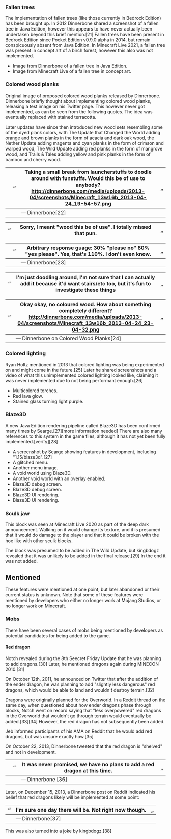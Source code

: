 ### Fallen trees
The implementation of fallen trees (like those currently in Bedrock Edition) has been brought up. In 2012 Dinnerbone shared a screenshot of a fallen tree in Java Edition, however this appears to have never actually been undertaken beyond this brief mention.[21] Fallen trees have been present in Bedrock Edition since Pocket Edition v0.9.0 alpha in 2014, but remain conspicuously absent from Java Edition. In Minecraft Live 2021, a fallen tree was present in concept art of a birch forest, however this also was not implemented.

- Image from Dinnerbone of a fallen tree in Java Edition.
- Image from Minecraft Live of a fallen tree in concept art.

### Colored wood planks
Original image of proposed colored wood planks released by Dinnerbone.
                Dinnerbone briefly thought about implementing colored wood planks, releasing a test image on his Twitter page. This however never got implemented, as can be seen from the following quotes. The idea was eventually replaced with stained terracotta.

Later updates have since then introduced new wood sets resembling some of the dyed plank colors, with The Update that Changed the World adding orange and brown planks in the form of acacia and dark oak wood, the Nether Update adding magenta and cyan planks in the form of crimson and warped wood, The Wild Update adding red planks in the form of mangrove wood, and Trails & Tales adding yellow and pink planks in the form of bamboo and cherry wood.



|  | “ | Taking a small break from launcherstuffs to doodle around with funstuffs. Would this be of use to anybody? http://dinnerbone.com/media/uploads/2013-04/screenshots/Minecraft_13w16b_2013-04-24_19-54-57.png | „ |
|--|---|-------------------------------------------------------------------------------------------------------------------------------------------------------------------------------------------------------------|---|
|  |   | — Dinnerbone[22]                                                                                                                                                                                            |   |



| “ | Sorry, I meant "wood this be of use". I totally missed that pun. | „ |
|---|------------------------------------------------------------------|---|



|  | “ | Arbitrary response guage: 30% "please no" 80% "yes please". Yes, that's 110%. I don't even know. | „ |
|--|---|--------------------------------------------------------------------------------------------------|---|
|  |   | — Dinnerbone[23]                                                                                 |   |



| “ | I'm just doodling around, I'm not sure that I can actually add it because it'd want stairs/etc too, but it's fun to investigate these things | „ |
|---|----------------------------------------------------------------------------------------------------------------------------------------------|---|



| “ | Okay okay, no coloured wood. How about something completely different? http://dinnerbone.com/media/uploads/2013-04/screenshots/Minecraft_13w16b_2013-04-24_23-04-32.png | „ |
|---|-------------------------------------------------------------------------------------------------------------------------------------------------------------------------|---|
|   | — Dinnerbone on Colored Wood Planks[24]                                                                                                                                 |   |

### Colored lighting
Ryan Holtz mentioned in 2013 that colored lighting was being experimented on and might come in the future.[25] Later he shared screenshots and a video of what this unimplemented colored lighting looked like, claiming it was never implemented due to not being performant enough.[26]

- Multicolored torches.
- Red lava glow.
- Stained glass turning light purple.




### Blaze3D
A new Java Edition rendering pipeline called Blaze3D has been confirmed many times by Searge.[27][more information needed] There are also many references to this system in the game files, although it has not yet been fully implemented.[verify][28]

- A screenshot by Searge showing features in development, including "1.15/blaze3d".[27]
- A glitched menu.
- Another menu image.
- A void world using Blaze3D.
- Another void world with an overlay enabled.
- Blaze3D debug screen.
- Blaze3D debug screen.
- Blaze3D UI rendering.
- Blaze3D UI rendering.

### Sculk jaw
  This block was seen at Minecraft Live 2020 as part of the deep dark announcement. Walking on it would change its texture, and it is presumed that it would do damage to the player and that it could be broken with the hoe like with other sculk blocks.

The block was presumed to be added in The Wild Update, but kingbdogz revealed that it was unlikely to be added in the final release.[29] In the end it was not added.

## Mentioned
These features were mentioned at one point, but later abandoned or their current status is unknown. Note that some of these features were mentioned by developers who either no longer work at Mojang Studios, or no longer work on Minecraft.

### Mobs
There have been several cases of mobs being mentioned by developers as potential candidates for being added to the game.

#### Red dragon
Notch revealed during the 8th Seecret Friday Update that he was planning to add dragons.[30] Later, he mentioned dragons again during MINECON 2010.[31]

On October 12th, 2011, he announced on Twitter that after the addition of the ender dragon, he was planning to add "slightly less dangerous" red dragons, which would be able to land and wouldn't destroy terrain.[32]

Dragons were originally planned for the Overworld.
In a Reddit thread on the same day, when questioned about how ender dragons phase through blocks, Notch went on record saying that "less overpowered" red dragons in the Overworld that wouldn't go through terrain would eventually be added.[33][34] However, the red dragon has not subsequently been added.

Jeb informed participants of his AMA on Reddit that he would add red dragons, but was unsure exactly how.[35]

On October 22, 2013, Dinnerbone tweeted that the red dragon is "shelved" and not in development.



|  | “ | It was never promised, we have no plans to add a red dragon at this time. | „ |
|--|---|---------------------------------------------------------------------------|---|
|  |   | — Dinnerbone [36]                                                         |   |

Later, on December 15, 2013, a Dinnerbone post on Reddit indicated his belief that red dragons likely will be implemented at some point:



| “ | I'm sure one day there will be. Not right now though. | „ |
|---|-------------------------------------------------------|---|
|   | — Dinnerbone[37]                                      |   |

This was also turned into a joke by kingbdogz.[38]


